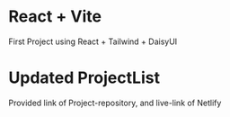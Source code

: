 # React + Vite
First Project using React + Tailwind + DaisyUI

# Updated ProjectList
Provided link of Project-repository, and live-link of Netlify
